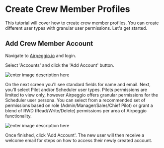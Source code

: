 # Create Crew Member Profiles

This tutorial will cover how to create crew member profiles. You can create different user types with granular user permissions. Let's get started.


## Add Crew Member Account

Navigate to [Airpeggio.io](https://airpegg.io/) and login. 

Select 'Accounts' and click the 'Add Account' button.

![enter image description here](https://eng-prod.nyc3.cdn.digitaloceanspaces.com/knowledge-base/team-crew-members/add-account.png)

On the next screen you'll see standard fields for name and email. Next, you'll select Pilot and/or Scheduler user types. Pilots permissions are limited to view only, however Airpeggio offers granular permissions for the Scheduler user persona. You can select from a recommended set of permissions based on role (Admin/Manager/Sales/Chief Pilot) or grant a blend of RWD (Read/Write/Delete) permissions per area of Airpeggio functionality. 

![enter image description here](https://eng-prod.nyc3.cdn.digitaloceanspaces.com/knowledge-base/team-crew-members/permissions.png)

Once finished, click 'Add Account'. The new user will then receive a welcome email for steps on how to access their newly created account. 
<!--stackedit_data:
eyJoaXN0b3J5IjpbLTE1NjYyOTU5Ml19
-->